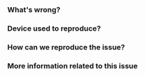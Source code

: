 ### What's wrong?

### Device used to reproduce?

### How can we reproduce the issue?

### More information related to this issue